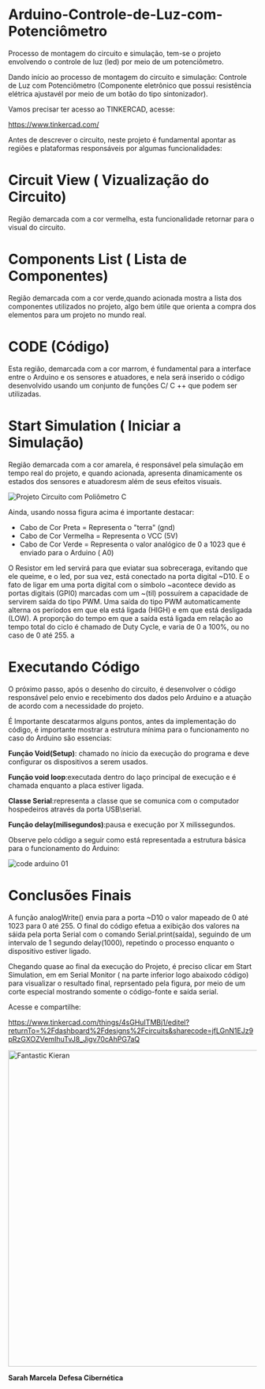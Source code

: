 # Arduino-Controle-de-Luz-com-Potenciômetro
Processo de montagem do circuito e simulação, tem-se o projeto envolvendo o controle de luz (led) por meio de um potenciômetro.

Dando início ao processo de montagem do circuito e simulação: Controle de Luz com Potenciômetro (Componente eletrônico que possui resistência elétrica ajustavél por meio de
um botão do tipo sintonizador).

Vamos precisar ter acesso ao TINKERCAD, acesse: 

https://www.tinkercad.com/


Antes de descrever o circuito, neste projeto é fundamental apontar as regiões e plataformas responsáveis por algumas funcionalidades:

# Circuit View ( Vizualização do Circuito) 
Região demarcada com a cor vermelha, esta funcionalidade retornar para o visual do circuito. 


# Components List ( Lista de Componentes) 
Região demarcada com a cor verde,quando acionada mostra a lista dos componentes utilizados no projeto, algo bem útile que orienta a compra dos elementos para um projeto
no mundo real. 


# CODE (Código)
Esta região, demarcada com a cor marrom, é fundamental para a interface entre o Arduino e os sensores e atuadores, e nela será inserido o código desenvolvido usando um conjunto
de funções C/ C ++ que podem ser utilizadas. 


# Start Simulation ( Iniciar a Simulação) 
Região demarcada com a cor amarela, é responsável pela simulação em tempo real do projeto, e quando acionada, apresenta dinamicamente os estados dos sensores e atuadoresm além de 
seus efeitos visuais. 


![Projeto Circuito com Poliômetro C](https://github.com/user-attachments/assets/1d752691-7fd6-4744-b6fd-c8d1fedef842)



Ainda, usando nossa figura acima é importante destacar:

- Cabo de Cor Preta = Representa o "terra" (gnd)
- Cabo de Cor Vermelha = Representa o VCC (5V)
- Cabo de Cor Verde = Representa o valor analógico de 0 a 1023 que é enviado para o Arduino ( A0)


O Resistor em led servirá para que eviatar sua sobreceraga, evitando que ele queime, e o led, por sua vez, está conectado na porta digital ~D10.
E o fato de ligar em uma porta digital com o símbolo ~acontece devido as portas digitais (GPI0) marcadas com um ~(til) possuírem a capacidade de servirem saída do tipo PWM.
Uma saída do tipo PWM automaticamente alterna os períodos em que ela está ligada (HIGH) e em que está desligada (LOW). A proporção do tempo em que a saída está ligada em relação ao tempo total do ciclo
é chamado de Duty Cycle, e varia de 0 a 100%, ou no caso de 0 até 255.
a

# Executando Código 

O próximo passo, após o desenho do circuito, é desenvolver o código responsável pelo envio e recebimento dos dados pelo Arduino e a atuação de acordo com a necessidade do projeto. 


É Importante descatarmos alguns pontos, antes da implementação do código, é importante mostrar a estrutura mínima para o funcionamento no caso do Arduino são essencias:

**Função Void(Setup)**: chamado no ínicio da execução do programa e deve configurar os dispositivos a serem usados. 

**Função void loop**:executada dentro do laço principal de execução e é chamada enquanto a placa estiver ligada. 

**Classe Serial**:representa a classe que se comunica com o computador hospedeiros através da porta USB\serial. 

**Função delay(milisegundos)**:pausa e execução por X milissegundos. 

Observe pelo código a seguir como está representada a estrutura básica para o funcionamento do Arduino:



![code arduino 01](https://github.com/user-attachments/assets/bf2f660c-99b6-4cb1-a2a1-73bf9c114e04)



# Conclusões Finais 

A função analogWrite() envia para a porta ~D10 o valor mapeado de 0 até 1023 para 0 até 255. O final do código efetua a exibição dos valores na sáida pela porta Serial
com o comando Serial.print(saída), seguindo de um intervalo de 1 segundo delay(1000), repetindo o processo enquanto o dispositivo estiver ligado. 

Chegando quase ao final da execução do Projeto, é preciso clicar em Start Simulation, em em Serial Monitor ( na parte inferior logo abaixodo código) para visualizar o resultado final, 
reprsentado pela figura, por meio de um corte especial mostrando somente o código-fonte e saída serial. 


Acesse e compartilhe: 

https://www.tinkercad.com/things/4sGHuITMBj1/editel?returnTo=%2Fdashboard%2Fdesigns%2Fcircuits&sharecode=jfLGnN1EJz9pRzGXOZVemIhuTvJ8_Jigv70cAhPG7aQ



<img width="1536" height="640" alt="Fantastic Kieran" src="https://github.com/user-attachments/assets/3cd600d0-4120-49ff-bbbe-4c504fd3caed" />






**Sarah Marcela** 
**Defesa Cibernética** 




